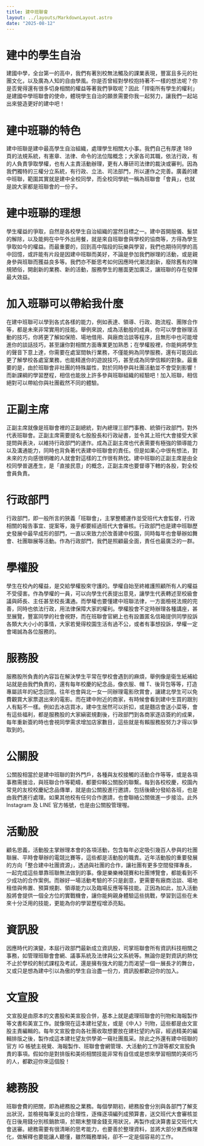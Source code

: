 ```yaml
---
title: 建中班聯會
layout: ../layouts/MarkdownLayout.astro
date: "2025-08-12"
---
```


# 建中的學生自治

建國中學，全台第一的高中，我們有著別校無法觸及的課業表現，豐富且多元的社團文化，以及廣為人知的自由學風。你是否曾經對學校抱持著不一樣的想法呢？你是否覺得還有很多切身相關的權益等著我們爭取呢？因此「捍衛所有學生的權利」是建國中學班聯會的使命，體現學生自治的願景需要你我一起努力，讓我們一起站出來營造更好的建中吧！

# 建中班聯的特色

建中班聯是建中最高學生自治組織，處理學生相關大小事。我們自己有厚達 189 頁的法規系統，有憲章、法律、命令的法位階概念；大家各司其職，依法行政，有的人負責爭取學權，也有人主責活動辦理，更有人專研司法律的裁決或審判。因為我們獨特的三權分立系統，有行政、立法、司法部門，所以運作之完善。廣義的建中班聯，範圍其實就是建中全校同學，而全校同學統一稱為班聯會「會員」，也就是說大家都是班聯會的一份子。

# 建中班聯的理想

學生權益的爭取，自然是各校學生自治組織的當然目標之一。建中首開服儀、髮禁的解除，以及能夠在中午外出用餐，就是來自班聯會與學校的協商等，方得為學生爭取如今的權益。而最重要的，回到高中階段的玩樂與學習，我們也期待同學的高中回憶，或許能有片段是因建中班聯而美好，不論是參加我們辦理的活動，或是親身參與班聯而獲益良多等。我們亦不斷思考如何因應時代潮流創新，廢除舊有的陳規陋俗，開創新的業務、新的活動，服務學生的層面更加廣泛，讓班聯的存在發揮最大效益。

# 加入班聯可以帶給我什麼

在建中班聯可以學到各式各樣的能力，例如表達、領導、行政、跑流程、團隊合作等，都是未來非常實用的技能。舉例來說，成為活動股的成員，你可以學會辦理活動的技巧，你將更了解如保險、場地借用、與廠商洽談等程序，且無形中也可能增進你的談話技巧，甚至讓你對相關方面專業更加熟悉；在學權股裡，你能夠將學生的聲音下意上達，你需要在處室間執行業務，不僅能夠為同學服務，還有可能因此更了解學校各處室業務，也能精進你的遊說技巧，甚至成為同學信賴的對象。最重要的是，由於班聯會非社團的特殊屬性，對於同時參與社團活動並不會受到影響！而新課綱的學習歷程，相信也能放上許多參與班聯組織的經驗吧！加入班聯，相信絕對可以帶給你與社團截然不同的體驗。

# 正副主席

正副主席就像是班聯會裡的正副總統，對內總理三部門事務、統領行政部門，對外代表班聯會。正副主席需要提名七股股長和行政祕書，並令其上班代大會接受大家提問與表決，以維持行政部門的運作。成為正副主席也代表需要有極強的領導能力以及溝通能力，同時也背負著代表建中班聯會的責任。但是如果心中很有想法，對未來的方向感很明確的人就會對這樣的工作很有熱忱。建中班聯的正副主席是由全校同學普選產生，是「直接民意」的概念，正副主席也要督導下轄的各股，對全校會員負責。

# 行政部門

行政部門，即一般所言的狹義「班聯會」，主掌整體運作並受班代大會監督，行政相關的報告事宜、提案等，幾乎都要經過班代大會審核。行政部門也是建中班聯歷史發展中最早成形的部門，一直以來致力於改善建中校園，同時每年也會舉辦如舞會、社團聯展等活動。作為行政部門，我們是照顧最全面，責任也最廣泛的一群。

# 學權股

學生在校內的權益，是交給學權股來守護的。學權自始至終維護照顧所有人的權益不受侵害。作為學權的一員，可以向學生代表提出意見，讓學生代表轉述至校級會議與師長、主任甚至校長溝通。而學權也要懂建中班聯法律，一方面檢視法規的完善，同時也依法行政，用法律保障大家的權利。學權股會不定時辦理各種講座，甚至展覽，豐富同學的社會視野，而在班聯會官網上也有設置匿名信箱提供同學投訴各類大大小小的事情，大家若覺得校園生活有過不公，或者有事想投訴，學權一定會竭誠為各位服務的。

# 服務股

服務股所負責的內容旨在解決學生平常在學校會遇到的麻煩，舉例像是衛生紙補給站就是由我們負責的，還有每年校慶的紀念品，像衣服、帽 T、後背包等等，打造專屬該年的紀念回憶。往年也會與北一女一同辦理電影欣賞會，讓建北學生可以免費觀賞大家票選出來的電影。而在建中附近的商家，有時候會看到建中生買的跟別人有點不一樣。例如去冰店買冰，建中生居然可以折扣，或是麵店會送小菜等，會有這些福利，都是服務股的大家縝密規劃後，行政部門到各商家逐店簽約的成果，每年重新簽約時也會視同學需求增加店家數目，這些就是有賴服務股努力才得以爭取到的。

# 公關股

公關股相當於是建中班聯的對外門戶，各種與友校接觸的活動合作等等，或是各項事務需接洽，與班聯合作等範疇，都要仰賴公關股的聯繫。每到各校校慶，校園內常見的友校校慶紀念品傳單，就是由公關股進行邀請，包括後續分發給各班，也是由我們進行處理。如果其他校有任何合作邀請，也會聯絡公關做進一步接洽。此外 Instagram 及 LINE 官方帳號，也是由公關股管理喔。

# 活動股

顧名思義，活動股主掌辦理本會的各項活動，包含每年必定吸引幾百人參與的社團聯展、平時會舉辦的電競比賽等，這些都是活動股的職責。近年活動股的重要發展的方向「整合建中社團資源」，透過與社團的合作，讓社團有更多空間發揮專長，一起完成這些單靠班聯無法做到的事。像是樂樂棒競賽和社團博覽會，都能看到不少成功的合作案例。而辦好一場活動考驗的不只是創意，更需要有廠商洽談、場地租借與佈置、預算規劃、領導能力以及臨場反應等等技能。正因為如此，加入活動股將會提供一個全方位的實戰機會，讓你能夠親身體驗這些挑戰，學習到這些在未來十分泛用的技能，更能為你的學習歷程增添亮點。

# 資訊股

因應時代的演變，本屆行政部門最新成立資訊股，司掌班聯會所有資訊科技相關之事務，如管理班聯會會網、議事系統及法律與公文系統等。無論你是對資訊的熱忱不止於學校的制式課程及考試，還是擁有強大的能力而渴望一個一展長才的舞台，又或只是想為建中引以為傲的學生自治盡一份力，資訊股都歡迎你的加入。

# 文宣股

文宣股是由原本的文書股和美宣股合併，基本上就是處理班聯會的刊物和海報製作等文書和美宣工作。就像現在這本建社望友，或是《中人》刊物，這些都是由文宣股主責編輯的。每年文宣股會向各社團收取想要放在建社望的內容，經過精美的編輯排版之後，製作成這本建社望友供學弟一窺社團風采。除此之外還有建中班聯的官方 IG 帳號主視覺、海報製作、班聯會會網管理、大活動的工作證等都文宣股負責的事項。假如你是對排版和美術相關技能非常有自信或是想來學習相關的美術巧的人，都歡迎你來這個股！

# 總務股

班聯會費的把關，即為總務股之業務。每個學期初，總務股會分別與各部門了解支出狀況，並檢視每筆支出的合理性，逐條逐項編列成預算書，送交班代大會審核並在日後用錢分別核銷款項，於期末整理金錢支用狀況，再製作成決算書呈交班代大會送審。總務需要有很清晰的思考能力，也要善於整理資料，並將大部分東西條理化，做解釋也要能讓人聽懂，雖然職務單純，卻不一定是個容易的工作。
